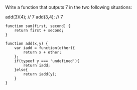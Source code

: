 Write a function that outputs 7 in the two following situations:

add(3)(4); // 7
add(3,4); // 7

	function sum(first, second) {
		return first + second;
	}

	function add(x,y) {
		var iadd = function(other){
			return x + other;
		};
		if(typeof y === 'undefined'){
			return iadd;
		}else{
			return iadd(y);
		}
	}
